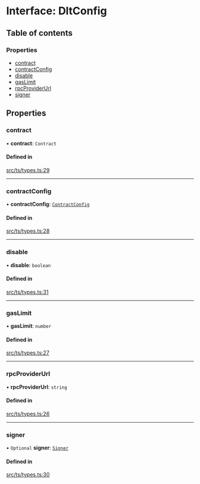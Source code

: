 # Interface: DltConfig

## Table of contents

### Properties

- [contract](DltConfig.md#contract)
- [contractConfig](DltConfig.md#contractconfig)
- [disable](DltConfig.md#disable)
- [gasLimit](DltConfig.md#gaslimit)
- [rpcProviderUrl](DltConfig.md#rpcproviderurl)
- [signer](DltConfig.md#signer)

## Properties

### contract

• **contract**: `Contract`

#### Defined in

[src/ts/types.ts:29](https://gitlab.com/i3-market/code/wp3/t3.2/conflict-resolution/non-repudiation-protocol/-/blob/db9e1a9/src/ts/types.ts#L29)

___

### contractConfig

• **contractConfig**: [`ContractConfig`](ContractConfig.md)

#### Defined in

[src/ts/types.ts:28](https://gitlab.com/i3-market/code/wp3/t3.2/conflict-resolution/non-repudiation-protocol/-/blob/db9e1a9/src/ts/types.ts#L28)

___

### disable

• **disable**: `boolean`

#### Defined in

[src/ts/types.ts:31](https://gitlab.com/i3-market/code/wp3/t3.2/conflict-resolution/non-repudiation-protocol/-/blob/db9e1a9/src/ts/types.ts#L31)

___

### gasLimit

• **gasLimit**: `number`

#### Defined in

[src/ts/types.ts:27](https://gitlab.com/i3-market/code/wp3/t3.2/conflict-resolution/non-repudiation-protocol/-/blob/db9e1a9/src/ts/types.ts#L27)

___

### rpcProviderUrl

• **rpcProviderUrl**: `string`

#### Defined in

[src/ts/types.ts:26](https://gitlab.com/i3-market/code/wp3/t3.2/conflict-resolution/non-repudiation-protocol/-/blob/db9e1a9/src/ts/types.ts#L26)

___

### signer

• `Optional` **signer**: [`Signer`](Signer.md)

#### Defined in

[src/ts/types.ts:30](https://gitlab.com/i3-market/code/wp3/t3.2/conflict-resolution/non-repudiation-protocol/-/blob/db9e1a9/src/ts/types.ts#L30)
